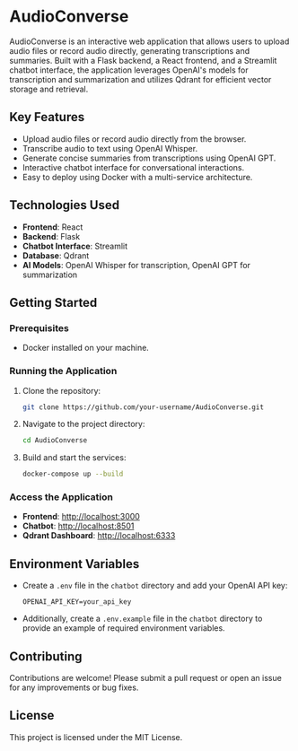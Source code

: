 # AudioConverse

AudioConverse is an interactive web application that allows users to upload audio files or record audio directly, generating transcriptions and summaries. Built with a Flask backend, a React frontend, and a Streamlit chatbot interface, the application leverages OpenAI's models for transcription and summarization and utilizes Qdrant for efficient vector storage and retrieval.

## Key Features
- Upload audio files or record audio directly from the browser.
- Transcribe audio to text using OpenAI Whisper.
- Generate concise summaries from transcriptions using OpenAI GPT.
- Interactive chatbot interface for conversational interactions.
- Easy to deploy using Docker with a multi-service architecture.

## Technologies Used
- **Frontend**: React
- **Backend**: Flask
- **Chatbot Interface**: Streamlit
- **Database**: Qdrant
- **AI Models**: OpenAI Whisper for transcription, OpenAI GPT for summarization

## Getting Started

### Prerequisites
- Docker installed on your machine.

### Running the Application
1. Clone the repository:
   ```bash
   git clone https://github.com/your-username/AudioConverse.git
   ```
2. Navigate to the project directory:
   ```bash
   cd AudioConverse
   ```
3. Build and start the services:
   ```bash
   docker-compose up --build
   ```

### Access the Application
- **Frontend**: [http://localhost:3000](http://localhost:3000)
- **Chatbot**: [http://localhost:8501](http://localhost:8501)
- **Qdrant Dashboard**: [http://localhost:6333](http://localhost:6333)

## Environment Variables
- Create a `.env` file in the `chatbot` directory and add your OpenAI API key:
  ```
  OPENAI_API_KEY=your_api_key
  ```

- Additionally, create a `.env.example` file in the `chatbot` directory to provide an example of required environment variables.

## Contributing
Contributions are welcome! Please submit a pull request or open an issue for any improvements or bug fixes.

## License
This project is licensed under the MIT License.
